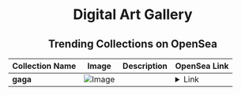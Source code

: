 <div align="center">

# Digital Art Gallery

## Trending Collections on OpenSea

| Collection Name                       | Image                                                                                     | Description                       | OpenSea Link                                                                                          |
|---------------------------------------|-------------------------------------------------------------------------------------------|-----------------------------------|--------------------------------------------------------------------------------------------------------|
| **gaga** | ![Image](https://i.seadn.io/s/raw/files/bc84a4424c2c80654ab4e9576f3dd5c5.png?w=500&auto=format?w=200&auto=format) |  | <details><summary>Link</summary>[gaga](https://opensea.io/collection/gaga-83)</details> |

</div>